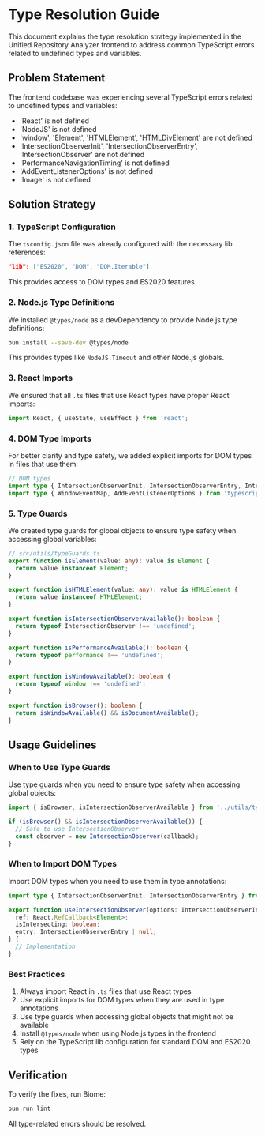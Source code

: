 # Type Resolution Guide

This document explains the type resolution strategy implemented in the Unified Repository Analyzer frontend to address common TypeScript errors related to undefined types and variables.

## Problem Statement

The frontend codebase was experiencing several TypeScript errors related to undefined types and variables:

- 'React' is not defined
- 'NodeJS' is not defined
- 'window', 'Element', 'HTMLElement', 'HTMLDivElement' are not defined
- 'IntersectionObserverInit', 'IntersectionObserverEntry', 'IntersectionObserver' are not defined
- 'PerformanceNavigationTiming' is not defined
- 'AddEventListenerOptions' is not defined
- 'Image' is not defined

## Solution Strategy

### 1. TypeScript Configuration

The `tsconfig.json` file was already configured with the necessary lib references:

```json
"lib": ["ES2020", "DOM", "DOM.Iterable"]
```

This provides access to DOM types and ES2020 features.

### 2. Node.js Type Definitions

We installed `@types/node` as a devDependency to provide Node.js type definitions:

```bash
bun install --save-dev @types/node
```

This provides types like `NodeJS.Timeout` and other Node.js globals.

### 3. React Imports

We ensured that all `.ts` files that use React types have proper React imports:

```typescript
import React, { useState, useEffect } from 'react';
```

### 4. DOM Type Imports

For better clarity and type safety, we added explicit imports for DOM types in files that use them:

```typescript
// DOM types
import type { IntersectionObserverInit, IntersectionObserverEntry, IntersectionObserver } from 'typescript/lib/lib.dom';
import type { WindowEventMap, AddEventListenerOptions } from 'typescript/lib/lib.dom';
```

### 5. Type Guards

We created type guards for global objects to ensure type safety when accessing global variables:

```typescript
// src/utils/typeGuards.ts
export function isElement(value: any): value is Element {
  return value instanceof Element;
}

export function isHTMLElement(value: any): value is HTMLElement {
  return value instanceof HTMLElement;
}

export function isIntersectionObserverAvailable(): boolean {
  return typeof IntersectionObserver !== 'undefined';
}

export function isPerformanceAvailable(): boolean {
  return typeof performance !== 'undefined';
}

export function isWindowAvailable(): boolean {
  return typeof window !== 'undefined';
}

export function isBrowser(): boolean {
  return isWindowAvailable() && isDocumentAvailable();
}
```

## Usage Guidelines

### When to Use Type Guards

Use type guards when you need to ensure type safety when accessing global objects:

```typescript
import { isBrowser, isIntersectionObserverAvailable } from '../utils/typeGuards';

if (isBrowser() && isIntersectionObserverAvailable()) {
  // Safe to use IntersectionObserver
  const observer = new IntersectionObserver(callback);
}
```

### When to Import DOM Types

Import DOM types when you need to use them in type annotations:

```typescript
import type { IntersectionObserverInit, IntersectionObserverEntry } from 'typescript/lib/lib.dom';

export function useIntersectionObserver(options: IntersectionObserverInit = {}): {
  ref: React.RefCallback<Element>;
  isIntersecting: boolean;
  entry: IntersectionObserverEntry | null;
} {
  // Implementation
}
```

### Best Practices

1. Always import React in `.ts` files that use React types
2. Use explicit imports for DOM types when they are used in type annotations
3. Use type guards when accessing global objects that might not be available
4. Install `@types/node` when using Node.js types in the frontend
5. Rely on the TypeScript lib configuration for standard DOM and ES2020 types

## Verification

To verify the fixes, run Biome:

```bash
bun run lint
```

All type-related errors should be resolved.